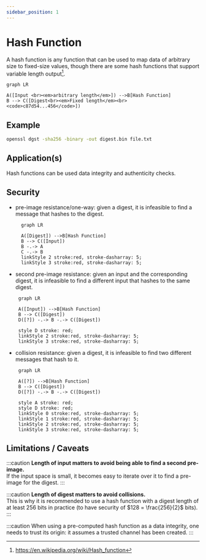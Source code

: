 ```yaml
---
sidebar_position: 1
---
```


# Hash Function

A hash function is any function that can be used to map data of arbitrary size to fixed-size values, though there are some hash functions that support variable length output[^1].

[^1]: https://en.wikipedia.org/wiki/Hash_function

```mermaid
graph LR

A([Input <br><em>arbitrary length</em>]) -->B[Hash Function]
B --> C([Digest<br><em>Fixed length</em><br> <code>c87d54...456</code>])
```

## Example
```bash
openssl dgst -sha256 -binary -out digest.bin file.txt
```

## Application(s)
Hash functions can be used data integrity and authenticity checks.

## Security
- pre-image resistance/one-way: given a digest, it is infeasible to find a message that hashes to the digest.
  ```mermaid
    graph LR
    
    A([Digest]) -->B[Hash Function]
    B --> C([Input])
    B -.-> A
    C -.-> B
    linkStyle 2 stroke:red, stroke-dasharray: 5;
    linkStyle 3 stroke:red, stroke-dasharray: 5;
  ```
- second pre-image resistance: given an input and the corresponding digest, it is infeasible to find a different input that hashes to the same digest.
    ```mermaid
     graph LR
    
     A([Input]) -->B[Hash Function]
     B --> C([Digest])
     D([?]) -.-> B -.-> C([Digest])
  
     style D stroke: red;
     linkStyle 2 stroke:red, stroke-dasharray: 5;
     linkStyle 3 stroke:red, stroke-dasharray: 5;
    ```
- collision resistance: given a digest, it is infeasible to find two different messages that hash to it.
    ```mermaid
     graph LR
    
     A([?]) -->B[Hash Function]
     B --> C([Digest])
     D([?]) -.-> B -.-> C([Digest])
  
     style A stroke: red;
     style D stroke: red;
     linkStyle 0 stroke:red, stroke-dasharray: 5;
     linkStyle 1 stroke:red, stroke-dasharray: 5;
     linkStyle 2 stroke:red, stroke-dasharray: 5;
     linkStyle 3 stroke:red, stroke-dasharray: 5;
    ```
## Limitations / Caveats
:::caution
  **Length of input matters to avoid being able to find a second pre-image.**  
  If the input space is small, it becomes easy to iterate over it to find a pre-image for the digest.
:::

:::caution
  **Length of digest matters to avoid collisions.**  
  This is why it is recommended to use a hash function with a digest length of at least 256 bits in practice (to have security of $128 = \frac{256}{2}$ bits).
:::

:::caution
When using a pre-computed hash function as a data integrity, one needs to trust its origin: it assumes a trusted channel has been created.
:::
